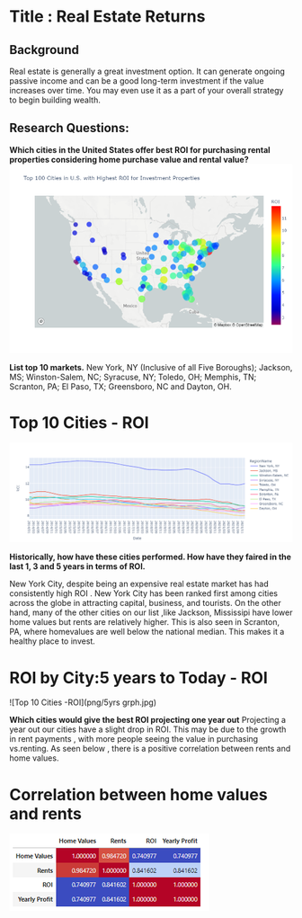 # Title : Real Estate Returns
## Background

Real estate is generally a great investment option. It can generate ongoing passive income and can be a good long-term investment if the value increases over time. You may even use it as a part of your overall strategy to begin building wealth.
## Research Questions:
**Which cities in the United States offer best ROI for purchasing rental properties considering home purchase value and rental value?** 
![United States -ROI](png/US.jpg)

**List top 10 markets.**
New York, NY (Inclusive of all Five Boroughs); Jackson, MS; Winston-Salem, NC; Syracuse, NY; Toledo, OH; Memphis, TN; Scranton, PA; El Paso, TX; Greensboro, NC and Dayton, OH.
# Top 10 Cities - ROI
![Top 10 Cities -ROI](png/ROI.jpg)

**Historically, how have these cities performed. How have they faired in the last 1, 3 and 5 years in terms of ROI.**

New York City, despite being an expensive real estate market has had consistently high ROI . New York City has been ranked first among cities across the globe in attracting capital, business, and tourists. On the other hand, many of the other cities on our list ,like Jackson, Mississipi have lower home values but rents are relatively higher. This is also seen in Scranton, PA, where homevalues are well below the national median. This makes it a healthy place to invest. 
# ROI by City:5 years to Today - ROI
![Top 10 Cities -ROI](png/5yrs grph.jpg)

**Which cities would give the best ROI projecting one year out**
Projecting a year out our cities have a slight drop in ROI. This may be due to the growth in rent payments , with more people seeing the value in purchasing vs.renting. As seen below , there is a positive correlation between rents and home values. 
# Correlation between home values and rents
![Correlation Map](png/Correlation.jpg)
